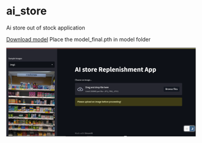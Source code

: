 # ai_store
Ai store out of stock application

[Download model](https://drive.google.com/file/d/1-AOeQ4f8kK_F4yC1UUSYjYtVoi3j0VDf/view?usp=sharing) Place the model_final.pth in model folder

![Web UI](https://github.com/ola0x/ai_store/blob/master/test_img/ui_sample.PNG)
